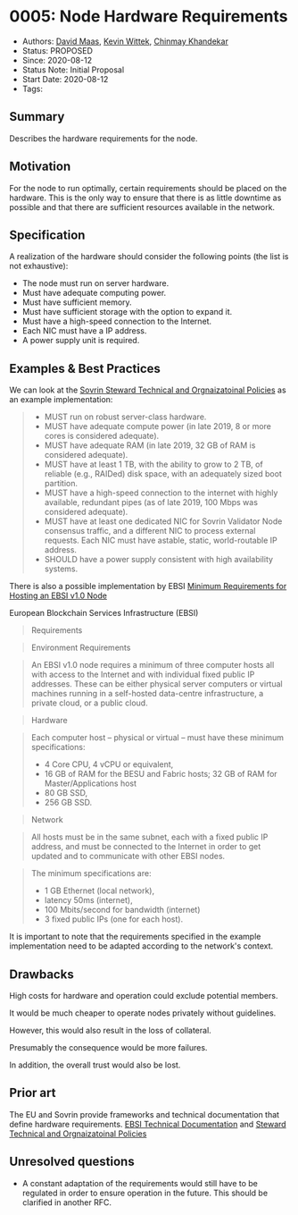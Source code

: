 # 0005: Node Hardware Requirements
- Authors: [David Maas](david_maas@hotmail.de), [Kevin Wittek](wittek@internet-sicherheit.de), [Chinmay Khandekar](khandekar@internet-sicherheit.de) 
- Status: PROPOSED
- Since: 2020-08-12 
- Status Note: Initial Proposal  
- Start Date: 2020-08-12 
- Tags: 

## Summary

Describes the hardware requirements for the node.

## Motivation

For the node to run optimally, certain requirements should be placed on the hardware. 
This is the only way to ensure that there is as little downtime as possible and that there are sufficient resources available in the network.

## Specification

A realization of the hardware should consider the following points (the list is not exhaustive):

- The node must run on server hardware.
- Must have adequate computing power.
- Must have sufficient memory.
- Must have sufficient storage with the option to expand it.  
- Must have a high-speed connection to the Internet.
- Each NIC must have a IP address.
- A power supply unit is required.

## Examples & Best Practices

We can look at the [Sovrin Steward Technical and Orgnaizatoinal Policies](https://sovrin.org/wp-content/uploads/Steward-Technical-and-Organizational-Policies-V2.pdf) as an example implementation:

> * MUST run on robust server-class hardware.
> * MUST have adequate compute power (in late 2019, 8 or more cores is considered adequate).
> * MUST have adequate RAM (in late 2019, 32 GB of RAM is considered adequate).
> * MUST have at least 1 TB, with the ability to grow to 2 TB, of reliable (e.g., RAIDed) disk space, with an adequately sized boot partition.
> * MUST have a high-speed connection to the internet with highly available, redundant pipes (as of late 2019, 100 Mbps was considered adequate).
> * MUST have at least one dedicated NIC for Sovrin Validator Node consensus traffic, and a different NIC to process external requests. Each NIC must have astable, static, world-routable IP address.
> * SHOULD have a power supply consistent with high availability systems. 

There is also a possible implementation by EBSI [Minimum Requirements for Hosting an EBSI v1.0 Node](https://ec.europa.eu/cefdigital/wiki/display/CEFDIGITALEBSI/Minimum+Requirements+for+Hosting+an+EBSI+v1.0+Node) 

European Blockchain Services Infrastructure (EBSI)

> Requirements

> Environment Requirements

> An EBSI v1.0 node requires a minimum of three computer hosts all with access to the Internet and with individual fixed public IP addresses. These can be either physical server computers or virtual machines running in a self-hosted data-centre infrastructure, a private cloud, or a public cloud.

> Hardware

> Each computer host – physical or virtual – must have these minimum specifications:
> * 4 Core CPU, 4 vCPU or equivalent,
> * 16 GB of RAM for the BESU and Fabric hosts; 32 GB of RAM for Master/Applications host
> * 80 GB SSD,
> * 256 GB SSD.

> Network

> All hosts must be in the same subnet, each with a fixed public IP address, and must be connected to the Internet in order to get updated and to communicate with other EBSI nodes. 

> The minimum specifications are:
> * 1 GB Ethernet (local network),
> * latency 50ms (internet),
> * 100 Mbits/second for bandwidth (internet)
> * 3 fixed public IPs (one for each host).

It is important to note that the requirements specified in the example implementation need to be adapted according to the network's context. 

## Drawbacks

High costs for hardware and operation could exclude potential members. 

It would be much cheaper to operate nodes privately without guidelines. 

However, this would also result in the loss of collateral. 

Presumably the consequence would be more failures. 

In addition, the overall trust would also be lost. 

## Prior art

The EU and Sovrin provide frameworks and technical documentation that define hardware requirements. 
[EBSI Technical Documentation](https://ec.europa.eu/cefdigital/wiki/display/CEFDIGITALEBSI/Technical+Documentation) and [Steward Technical and Orgnaizatoinal Policies](https://sovrin.org/wp-content/uploads/Steward-Technical-and-Organizational-Policies-V2.pdf)

## Unresolved questions

- A constant adaptation of the requirements would still have to be regulated in order to ensure operation in the future. 
This should be clarified in another RFC.
